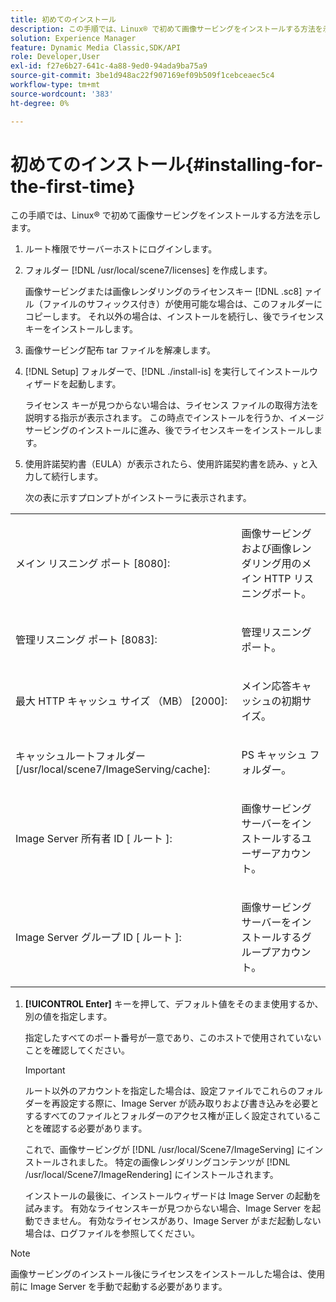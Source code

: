 ```yaml
---
title: 初めてのインストール
description: この手順では、Linux® で初めて画像サービングをインストールする方法を示します。
solution: Experience Manager
feature: Dynamic Media Classic,SDK/API
role: Developer,User
exl-id: f27e6b27-641c-4a88-9ed0-94ada9ba75a9
source-git-commit: 3be1d948ac22f907169ef09b509f1cebceaec5c4
workflow-type: tm+mt
source-wordcount: '383'
ht-degree: 0%

---
```


# 初めてのインストール{#installing-for-the-first-time}

この手順では、Linux® で初めて画像サービングをインストールする方法を示します。

1. ルート権限でサーバーホストにログインします。
1. フォルダー [!DNL /usr/local/scene7/licenses] を作成します。

   画像サービングまたは画像レンダリングのライセンスキー [!DNL .sc8] ァイル（ファイルのサフィックス付き）が使用可能な場合は、このフォルダーにコピーします。 それ以外の場合は、インストールを続行し、後でライセンスキーをインストールします。
1. 画像サービング配布 tar ファイルを解凍します。
1. [!DNL Setup] フォルダーで、[!DNL ./install-is] を実行してインストールウィザードを起動します。

   ライセンス キーが見つからない場合は、ライセンス ファイルの取得方法を説明する指示が表示されます。 この時点でインストールを行うか、イメージサービングのインストールに進み、後でライセンスキーをインストールします。
1. 使用許諾契約書（EULA）が表示されたら、使用許諾契約書を読み、`y` と入力して続行します。

   次の表に示すプロンプトがインストーラに表示されます。

<table id="table_0E7B673CAD8E4C5EB72F8283A0DDEFC8"> 
 <tbody> 
  <tr> 
   <td colname="col1"> <p><span class="codeph"> メイン リスニング ポート [8080]:</span> </p> </td>
   <td colname="col2"> <p>画像サービングおよび画像レンダリング用のメイン HTTP リスニングポート。 </p> </td>
  </tr> 
  <tr> 
   <td colname="col1"> <p><span class="codeph"> 管理リスニング ポート [8083]:</span> </p> </td> 
   <td colname="col2"> <p>管理リスニングポート。 </p> </td>
  </tr> 
  <tr> 
   <td colname="col1"> <p><span class="codeph"> 最大 HTTP キャッシュ サイズ （MB） [2000]:</span> </p> </td> 
   <td colname="col2"> <p>メイン応答キャッシュの初期サイズ。 </p> </td>
  </tr>
  <tr> 
   <td colname="col1"> <p><span class="codeph"> キャッシュルートフォルダー [/usr/local/scene7/ImageServing/cache]:</span> </p> </td> 
   <td colname="col2"> <p>PS キャッシュ フォルダー。 </p> </td> 
  </tr> 
  <tr> 
   <td colname="col1"> <p><span class="codeph"> Image Server 所有者 ID [ ルート ]:</span> </p> </td>
   <td colname="col2"> <p>画像サービングサーバーをインストールするユーザーアカウント。 </p> </td>
  </tr>
  <tr> 
   <td colname="col1"> <p><span class="codeph"> Image Server グループ ID [ ルート ]:</span> </p> </td>
   <td colname="col2"> <p>画像サービングサーバーをインストールするグループアカウント。 </p> </td>
  </tr>
 </tbody>
</table>

1. **[!UICONTROL Enter]** キーを押して、デフォルト値をそのまま使用するか、別の値を指定します。

   指定したすべてのポート番号が一意であり、このホストで使用されていないことを確認してください。

   >[!IMPORTANT]
   >
   >ルート以外のアカウントを指定した場合は、設定ファイルでこれらのフォルダーを再設定する際に、Image Server が読み取りおよび書き込みを必要とするすべてのファイルとフォルダーのアクセス権が正しく設定されていることを確認する必要があります。
   >
   >これで、画像サービングが [!DNL /usr/local/Scene7/ImageServing] にインストールされました。 特定の画像レンダリングコンテンツが [!DNL /usr/local/Scene7/ImageRendering] にインストールされます。
   >
   >インストールの最後に、インストールウィザードは Image Server の起動を試みます。 有効なライセンスキーが見つからない場合、Image Server を起動できません。 有効なライセンスがあり、Image Server がまだ起動しない場合は、ログファイルを参照してください。

>[!NOTE]
>
>画像サービングのインストール後にライセンスをインストールした場合は、使用前に Image Server を手動で起動する必要があります。
